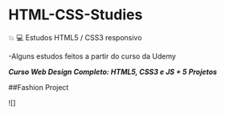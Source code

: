 # HTML-CSS-Studies
:boom: :computer: Estudos HTML5 / CSS3 responsivo 

-Alguns estudos feitos a partir do curso da Udemy 

**_Curso Web Design Completo: HTML5, CSS3 e JS + 5 Projetos_**

##Fashion Project

![]


